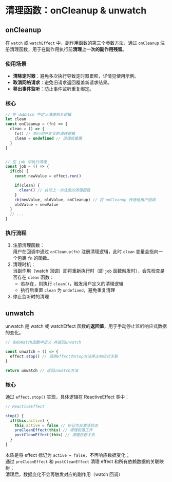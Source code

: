 # 清理函数：onCleanup & unwatch


## onCleanup
在 `watch` 或 `watchEffect` 中，副作用函数的第三个参数方法，通过 `onCleanup` 注册清理函数，用于在副作用执行前**清理上一次的副作用残留**。

### 使用场景
 - **清除定时器**：避免多次执行导致定时器累积，详情见使用示例。
 - **取消网络请求**：避免旧请求返回覆盖新请求结果。
 - **移出事件监听**：防止事件监听重复绑定。


### 核心
```ts
// 在 doWatch 中定义清理相关逻辑
let clean
const onCleanup = (fn) => {
  clean = () => {
    fn() // 执行用户定义的清理逻辑
    clean = undefined // 清理后重置
  }
}


// 在 job 中执行清理
const job = () => {
  if(cb) {
    const newValue = effect.run()

    if(clean) {
      clean() // 执行上一次注册的清理函数
    }
    cb(newValue, oldValue, onCleanup) // 将 onCleanup 传递给用户回调
    oldValue = newValue
  }
  // ...
}
```


### 执行流程
1. 注册清理函数：  
用户在回调中通过 `onCleanup(fn)` 注册清理逻辑，此时 `clean` 变量会指向一个包裹 `fn` 的函数。
2. 清理时机：  
当副作用（watch 回调）即将重新执行时（即 `job` 函数触发时），会先检查是否存在 `clean` 函数：
    - 若存在，则执行 `clean()`，触发用户定义的清理逻辑
    - 执行后重置 `clean` 为 `undefined`，避免重复清理
3. 停止监听时的清理



## unwatch
unwatch 是 watch 或 watchEffect 函数的**返回值**，用于手动停止监听响应式数据的变化。
```ts
// 在doWatch函数中定义 并返回unwatch

const unwatch = () => {
  effect.stop() // 调用effect的stop方法停止响应式关联
}

return unwatch // 返回unwatch方法
```

### 核心
通过 `effect.stop()` 实现，具体逻辑在 ReactiveEffect 类中：
```ts
// ReactiveEffect

stop() {
  if(this.active) {
    this.active = false // 标记为非激活状态
    preCleanEffect(this) // 清理前置工作
    postCleanEffect(this) // 清理依赖关系
  }
}
```
本质是将 effect 标记为 `active = false`，不再响应数据变化；  
通过 `preCleanEffect` 和 `postCleanEffect` 清理 effect 和所有依赖数据的关联映射；  
清理后，数据变化不会再触发对应的副作用（watch 回调）
